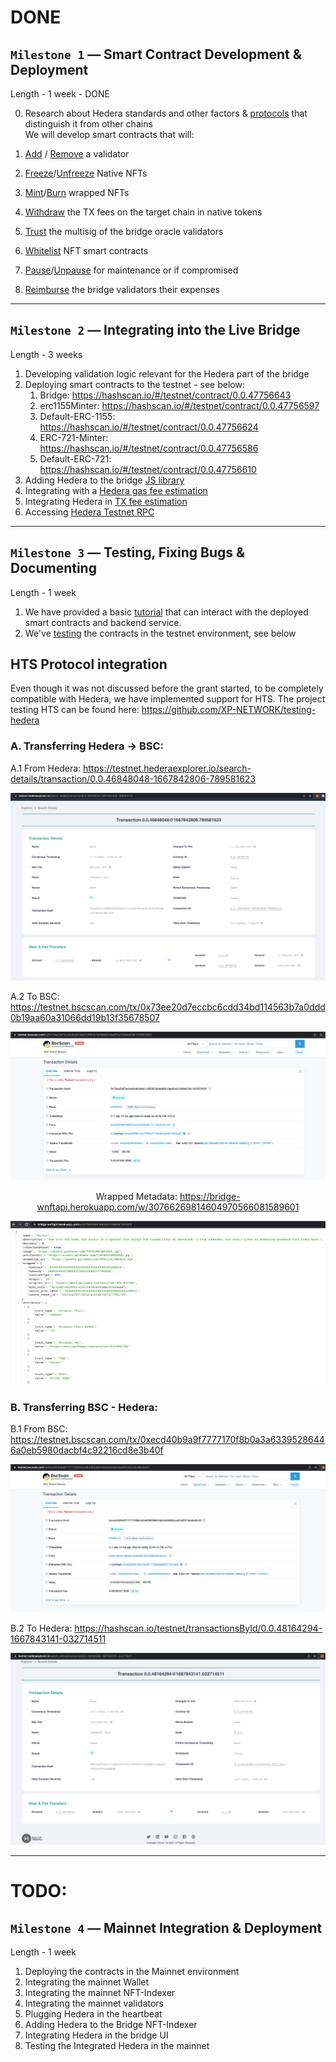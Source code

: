 
# DONE

## `Milestone 1` — Smart Contract Development & Deployment

Length - 1 week - DONE

0. Research about Hedera standards and other factors & [protocols](https://docs.hedera.com/guides/core-concepts/smart-contracts/supported-erc-token-standards) that distinguish it from other chains<br/>
We will develop smart contracts that will:

1. [Add](https://github.com/XP-NETWORK/XP.network-HECO-Migration/blob/f474704150da557f931e011026d0c033b391bd7a/dist/Minter.d.ts#L221-L223) / [Remove](https://github.com/XP-NETWORK/XP.network-HECO-Migration/blob/f474704150da557f931e011026d0c033b391bd7a/dist/Minter.d.ts#L227-L229) a validator
2. [Freeze](https://github.com/XP-NETWORK/XP.network-HECO-Migration/blob/f474704150da557f931e011026d0c033b391bd7a/dist/Minter.d.ts#L164)/[Unfreeze](https://github.com/XP-NETWORK/XP.network-HECO-Migration/blob/dist/dist/Minter.d.ts#L239-L244) Native NFTs
3. [Mint](https://github.com/XP-NETWORK/XP.network-HECO-Migration/blob/dist/dist/Minter.d.ts#L186-L188)/[Burn](https://github.com/XP-NETWORK/XP.network-HECO-Migration/blob/dist/dist/Minter.d.ts#L257-L259) wrapped NFTs
4. [Withdraw](https://github.com/XP-NETWORK/XP.network-HECO-Migration/blob/dist/dist/Minter.d.ts#L198-L200) the TX fees on the target chain in native tokens
5. [Trust](https://github.com/XP-NETWORK/web3-contracts/blob/erc1155/contracts/Minter.sol#L86-L119) the multisig of the bridge oracle validators
6. [Whitelist](https://github.com/XP-NETWORK/XP.network-HECO-Migration/blob/dist/dist/Minter.d.ts#L333-L335) NFT smart contracts
7. [Pause](https://github.com/XP-NETWORK/XP.network-HECO-Migration/blob/dist/dist/Minter.d.ts#L224-L226)/[Unpause](https://github.com/XP-NETWORK/XP.network-HECO-Migration/blob/dist/dist/Minter.d.ts#L245-L247) for maintenance or if compromised
8. [Reimburse](https://github.com/XP-NETWORK/XP.network-HECO-Migration/blob/dist/dist/Minter.d.ts#L201-L203) the bridge validators their expenses

***

## `Milestone 2` — Integrating into the Live Bridge
Length - 3 weeks

1. Developing validation logic relevant for the Hedera part of the bridge
2. Deploying smart contracts to the testnet - see below:
   1. Bridge: https://hashscan.io/#/testnet/contract/0.0.47756643
   2. erc1155Minter: https://hashscan.io/#/testnet/contract/0.0.47756597
   3. Default-ERC-1155: https://hashscan.io/#/testnet/contract/0.0.47756624
   4. ERC-721-Minter: https://hashscan.io/#/testnet/contract/0.0.47756586
   5. Default-ERC-721: https://hashscan.io/#/testnet/contract/0.0.47756610
3. Adding Hedera to the bridge [JS library](https://github.com/XP-NETWORK/xpjs/search?q=hedera)
4. Integrating with a [Hedera gas fee estimation](https://github.com/XP-NETWORK/xpjs/blob/baa6255425a037f3865ff49e694d6e48a08399f7/src/helpers/web3.ts#L93-L95)
5. Integrating Hedera in [TX fee estimation](https://github.com/XP-NETWORK/xpjs/blob/secretjs/src/consts.ts#L397-L404)
6. Accessing [Hedera Testnet RPC](https://github.com/XP-NETWORK/xpjs/blob/baa6255425a037f3865ff49e694d6e48a08399f7/src/factory/factories.ts#L258)

***

## `Milestone 3` — Testing, Fixing Bugs & Documenting
Length - 1 week 

1. We have provided a basic [tutorial](https://github.com/XP-NETWORK/testing-hedera) that can interact with the deployed smart contracts and backend service.
2. We've [testing](#a-transferring-hedera---bsc) the contracts in the testnet environment, see below

## HTS Protocol integration

Even though it was not discussed before the grant started, to be completely compatible with Hedera, we have implemented support for HTS. The project testing HTS can be found here: https://github.com/XP-NETWORK/testing-hedera


### A. Transferring Hedera -> BSC:

A.1 From Hedera: https://testnet.hederaexplorer.io/search-details/transaction/0.0.46848048-1667842806-789581623

<center>

![From Hedera](assets/fromHedera.png)

</center>

A.2 To BSC: https://testnet.bscscan.com/tx/0x73ee20d7eccbc6cdd34bd114563b7a0ddd0b19aa60a31066dd19b13f35678507

<center>

![To BSC](assets/toBSC.png)

</center>

<center>

Wrapped Metadata: https://bridge-wnftapi.herokuapp.com/w/30766269814604970566081589601

![Wrapped Metadata](assets/wrapped.png)

</center>

### B. Transferring BSC - Hedera:

B.1 From BSC: https://testnet.bscscan.com/tx/0xecd40b9a9f7777170f8b0a3a63395286446a0eb5980dacbf4c92216cd8e3b40f

<center>

![From BSC](assets/fromBSC.png)

</center>

B.2 To Hedera: https://hashscan.io/testnet/transactionsById/0.0.48164294-1667843141-032714511

<center>

![To Hedera](assets/toHedera.png)

</center>

***

# TODO:

## `Milestone 4` — Mainnet Integration & Deployment
Length - 1 week 

1. Deploying the contracts in the Mainnet environment
2. Integrating the mainnet Wallet
3. Integrating the mainnet NFT-Indexer
4. Integrating the mainnet validators
5. Plugging Hedera in the heartbeat
6. Adding Hedera to the Bridge NFT-Indexer
7. Integrating Hedera in the bridge UI
8. Testing the Integrated Hedera in the mainnet